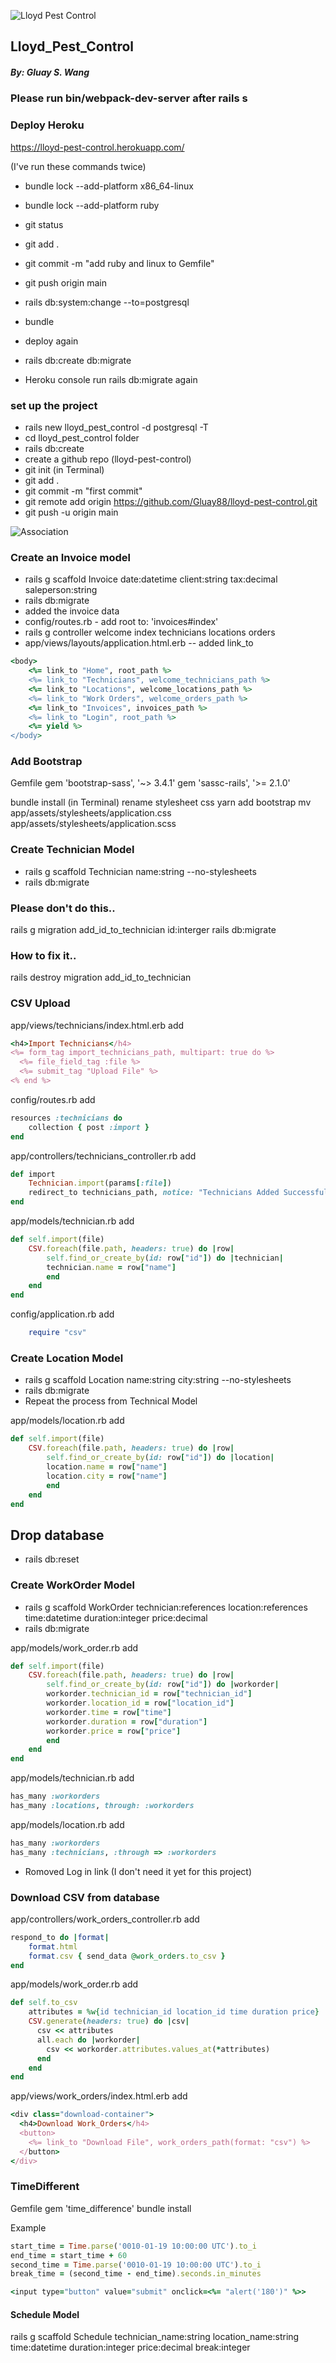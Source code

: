 ![Lloyd Pest Control](./app/assets/images/lloydheader.jpg)

## Lloyd_Pest_Control
##### By: Gluay S. Wang

### Please run bin/webpack-dev-server after rails s

### Deploy Heroku
https://lloyd-pest-control.herokuapp.com/

(I've run these commands twice)
- bundle lock --add-platform x86_64-linux
- bundle lock --add-platform ruby
- git status
- git add .
- git commit -m "add ruby and linux to Gemfile"
- git push origin main

- rails db:system:change --to=postgresql
- bundle
- deploy again
- rails db:create db:migrate
- Heroku console run rails db:migrate again


### set up the project
- rails new lloyd_pest_control -d postgresql -T
- cd lloyd_pest_control folder
- rails db:create
- create a github repo (lloyd-pest-control)
- git init (in Terminal)
- git add .
- git commit -m "first commit"
- git remote add origin https://github.com/Gluay88/lloyd-pest-control.git
- git push -u origin main

![Association](./app/assets/images/table-data.jpg)

### Create an Invoice model
- rails g scaffold Invoice date:datetime client:string tax:decimal saleperson:string
- rails db:migrate
- added the invoice data 
- config/routes.rb - add root to: 'invoices#index'
- rails g controller welcome index technicians locations orders 
- app/views/layouts/application.html.erb -- added link_to 
``` ruby
<body>
    <%= link_to "Home", root_path %>
    <%= link_to "Technicians", welcome_technicians_path %>
    <%= link_to "Locations", welcome_locations_path %>
    <%= link_to "Work Orders", welcome_orders_path %>
    <%= link_to "Invoices", invoices_path %>
    <%= link_to "Login", root_path %>
    <%= yield %>
</body>
```
### Add Bootstrap
Gemfile
gem 'bootstrap-sass', '~> 3.4.1'
gem 'sassc-rails', '>= 2.1.0'

bundle install (in Terminal)
rename stylesheet css
yarn add bootstrap
mv app/assets/stylesheets/application.css app/assets/stylesheets/application.scss

### Create Technician Model
- rails g scaffold Technician name:string --no-stylesheets
- rails db:migrate

### Please don't do this..
rails g migration add_id_to_technician id:interger
rails db:migrate
### How to fix it..
rails destroy migration add_id_to_technician

### CSV Upload
app/views/technicians/index.html.erb
add
``` ruby
<h4>Import Technicians</h4>
<%= form_tag import_technicians_path, multipart: true do %>
  <%= file_field_tag :file %>
  <%= submit_tag "Upload File" %>
<% end %>
```
config/routes.rb
add
``` ruby
resources :technicians do 
    collection { post :import }
end
```

app/controllers/technicians_controller.rb
add
``` ruby
def import 
    Technician.import(params[:file])
    redirect_to technicians_path, notice: "Technicians Added Successfully!"
end
```
app/models/technician.rb
add
``` ruby
def self.import(file)
    CSV.foreach(file.path, headers: true) do |row| 
        self.find_or_create_by(id: row["id"]) do |technician|
        technician.name = row["name"]
        end  
    end
end
```
config/application.rb 
add
```ruby 
    require "csv"
```
### Create Location Model
- rails g scaffold Location name:string city:string --no-stylesheets
- rails db:migrate
- Repeat the process from Technical Model

app/models/location.rb
add
``` ruby 
def self.import(file)
    CSV.foreach(file.path, headers: true) do |row| 
        self.find_or_create_by(id: row["id"]) do |location|
        location.name = row["name"]
        location.city = row["name"]
        end  
    end
end
```

## Drop database 
- rails db:reset

### Create WorkOrder Model
- rails g scaffold WorkOrder technician:references location:references time:datetime duration:integer price:decimal
- rails db:migrate

app/models/work_order.rb
add
``` ruby
def self.import(file)
    CSV.foreach(file.path, headers: true) do |row| 
        self.find_or_create_by(id: row["id"]) do |workorder|
        workorder.technician_id = row["technician_id"]
        workorder.location_id = row["location_id"]
        workorder.time = row["time"]
        workorder.duration = row["duration"]
        workorder.price = row["price"]
        end  
    end
end
```
app/models/technician.rb
add 
``` ruby
has_many :workorders
has_many :locations, through: :workorders
```
app/models/location.rb
add
``` ruby
has_many :workorders
has_many :technicians, :through => :workorders
```
- Romoved Log in link (I don't need it yet for this project)

### Download CSV from database
app/controllers/work_orders_controller.rb
add

``` ruby
respond_to do |format|
    format.html
    format.csv { send_data @work_orders.to_csv }
end
```
app/models/work_order.rb
add
``` ruby
def self.to_csv
    attributes = %w{id technician_id location_id time duration price}
    CSV.generate(headers: true) do |csv|
      csv << attributes
      all.each do |workorder| 
        csv << workorder.attributes.values_at(*attributes)
      end
    end
end
```
app/views/work_orders/index.html.erb
add

``` ruby
<div class="download-container">
  <h4>Download Work_Orders</h4>
  <button>
    <%= link_to "Download File", work_orders_path(format: "csv") %>
  </button>
</div>
```

### TimeDifferent
Gemfile
gem 'time_difference'
bundle install 

Example
``` ruby
start_time = Time.parse('0010-01-19 10:00:00 UTC').to_i
end_time = start_time + 60
second_time = Time.parse('0010-01-19 10:00:00 UTC').to_i
break_time = (second_time - end_time).seconds.in_minutes

<input type="button" value="submit" onclick=<%= "alert('180')" %>>
```
#### Schedule Model
rails g scaffold Schedule technician_name:string location_name:string time:datetime duration:integer price:decimal break:integer
